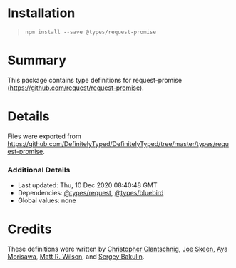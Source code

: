 # Installation
> `npm install --save @types/request-promise`

# Summary
This package contains type definitions for request-promise (https://github.com/request/request-promise).

# Details
Files were exported from https://github.com/DefinitelyTyped/DefinitelyTyped/tree/master/types/request-promise.

### Additional Details
 * Last updated: Thu, 10 Dec 2020 08:40:48 GMT
 * Dependencies: [@types/request](https://npmjs.com/package/@types/request), [@types/bluebird](https://npmjs.com/package/@types/bluebird)
 * Global values: none

# Credits
These definitions were written by [Christopher Glantschnig](https://github.com/cglantschnig), [Joe Skeen](https://github.com/joeskeen), [Aya Morisawa](https://github.com/AyaMorisawa), [Matt R. Wilson](https://github.com/mastermatt), and [Sergey Bakulin](https://github.com/vansergen).

